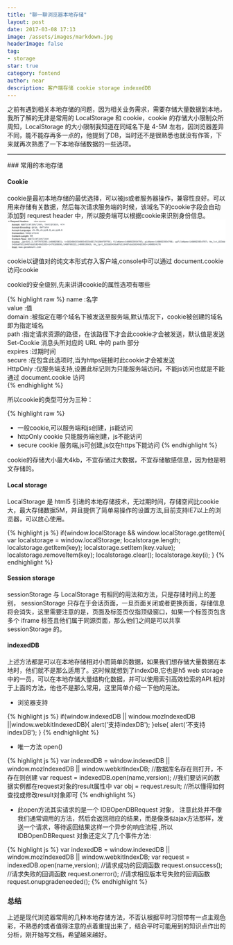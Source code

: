 ```yaml
---
title: "聊一聊浏览器本地存储"
layout: post
date: 2017-03-08 17:13
image: /assets/images/markdown.jpg
headerImage: false
tag:
- storage 
star: true
category: fontend
author: near
description: 客户端存储 cookie storage indexedDB
---
```


之前有遇到相关本地存储的问题，因为相关业务需求，需要存储大量数据到本地，我所了解的无非是常用的 LocalStorage 和 cookie，cookie 的存储大小限制众所周知，LocalStorage 的大小限制我知道在同域名下是 4-5M 左右，因浏览器差异不同，能不能存再多一点的，他提到了DB，当时还不是很熟悉也就没有作答，下来就再次熟悉了一下本地存储数据的一些选项。
<br/>
<hr/>
### 常用的本地存储


#### Cookie
cookie是最初本地存储的最优选择，可以被js或者服务器操作，兼容性良好。可以用来存储有关数据，然后每次请求服务端的时候，该域名下的cookie字段会自动添加到 requrest header 中，所以服务端可以根据cookie来识别身份信息。
![requrest header cookie](/assets/images/cookie.png)

cookie以键值对的纯文本形式存入客户端,console中可以通过 document.cookie  访问cookie

cookie的安全级别,先来讲讲cookie的属性选项有哪些<br/>

{% highlight raw %}
name :名字<br/>
value :值<br/>
domain :被指定在哪个域名下被发送至服务端,默认情况下，cookie被创建的域名即为指定域名<br/>
path :指定请求资源的路径，在该路径下才会此cookie才会被发送，默认值是发送 Set-Cookie 消息头所对应的 URL 中的 path 部分<br/>
expires :过期时间<br/>
secure :在包含此选项时,当为https链接时此cookie才会被发送<br/>
HttpOnly :仅服务端支持,设置此标记则为只能服务端访问，不能js访问也就是不能通过 document.cookie 访问<br/>
{% endhighlight %}

所以cookie的类型可分为三种：

{% highlight raw %}
* 一般cookie,可以服务端和js创建，js能访问
*  httpOnly cookie 只能服务端创建，js不能访问
*  secure cookie 服务端,js可创建,js仅在https下能访问
{% endhighlight %}

cookie的存储大小最大4kb，不宜存储过大数据，不宜存储敏感信息，因为他是明文存储的。

#### Local storage
 LocalStorage 是 html5 引进的本地存储技术，无过期时间，存储空间比cookie大，最大存储数据5M，并且提供了简单易操作的设置方法,目前支持IE7以上的浏览器，可以放心使用。

{% highlight js %}
if(window.localStorage && window.localStorage.getItem){
	var localstorage = window.localStorage;
	<!-- 常用方法 -->
	localstorage.length;
	localstorage.getItem(key);
	localstorage.setItem(key.value);
	localstorage.removeItem(key);
	localstorage.clear();
	localstorage.key(i);
}
{% endhighlight %}


#### Session storage
 sessionStorage 与 LocalStorage 有相同的用法和方法，只是存储时间上的差别， sessionStorage 只存在于会话页面，一旦页面关闭或者更换页面，存储信息将会消失，这里需要注意的是，页面及标签页仅指顶级窗口，如果一个标签页包含多个 iframe 标签且他们属于同源页面，那么他们之间是可以共享 sessionStorage 的。

#### indexedDB
上述方法都是可以在本地存储相对小而简单的数据，如果我们想存储大量数据在本地时，他们就不是那么适用了。这时候就想到了indexDB,它也是h5 web storage中的一员，可以在本地存储大量结构化数据，并可以使用索引高效检索的API.相对于上面的方法，他也不是那么常用，这里简单介绍一下他的用法。

* 浏览器支持

{% highlight js %}
if(window.indexedDB || window.mozIndexedDB ||window.webkitIndexedDB){
	alert('支持indexDB');
}else{
	alert('不支持indexDB');
}
{% endhighlight %}

* 唯一方法 open() 

{% highlight js %}
var indexedDB = window.indexedDB || window.mozIndexedDB || window.webkitIndexDB;
//数据库名存在则打开，不存在则创建
var request = indexedDB.open(name,version);
//我们要访问的数据实例都在request对象的result属性中
var obj = request.result;
//所以懂得如何查找或修改result对象即可
{% endhighlight %}


* 此open方法其实请求的是一个 IDBOpenDBRequest 对象， 注意此处并不像我们通常调用的方法，然后会返回相应的结果，而是像类似ajax方法那样，发送一个请求，等待返回结果这样一个异步的响应流程 ,所以 IDBOpenDBRequest 对象还定义了几个事件方法:

{% highlight js %}
var indexedDB = window.indexedDB || window.mozIndexedDB || window.webkitIndexDB;
var request = indexedDB.open(name,version);
//请求成功的回调函数
request.onsuccess();
//请求失败的回调函数
request.onerror();
//请求相应版本号失败的回调函数
request.onupgradeneeded();
{% endhighlight %}

### 总结
上述是现代浏览器常用的几种本地存储方法，不否认根据平时习惯带有一点主观色彩，不熟悉的或者值得注意的点着重提出来了，结合平时可能用到的知识点作出的分析，刚开始写文档，希望越来越好。



